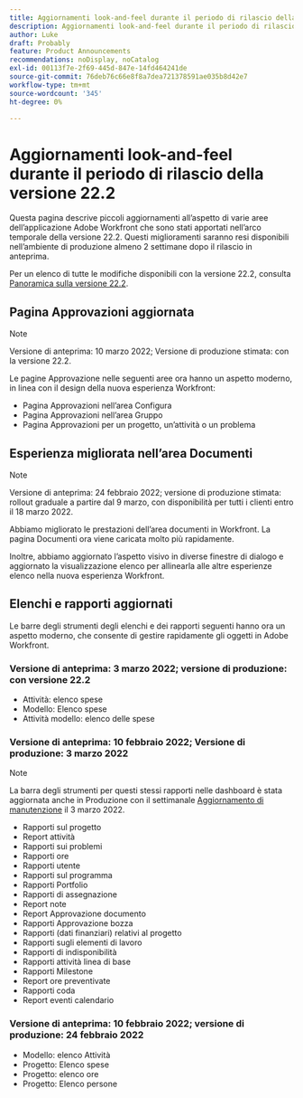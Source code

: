 ```yaml
---
title: Aggiornamenti look-and-feel durante il periodo di rilascio della versione 22.2
description: Aggiornamenti look-and-feel durante il periodo di rilascio della versione 22.2
author: Luke
draft: Probably
feature: Product Announcements
recommendations: noDisplay, noCatalog
exl-id: 00113f7e-2f69-445d-847e-14fd464241de
source-git-commit: 76deb76c66e8f8a7dea721378591ae035b8d42e7
workflow-type: tm+mt
source-wordcount: '345'
ht-degree: 0%

---
```


# Aggiornamenti look-and-feel durante il periodo di rilascio della versione 22.2

Questa pagina descrive piccoli aggiornamenti all’aspetto di varie aree dell’applicazione Adobe Workfront che sono stati apportati nell’arco temporale della versione 22.2. Questi miglioramenti saranno resi disponibili nell’ambiente di produzione almeno 2 settimane dopo il rilascio in anteprima.

Per un elenco di tutte le modifiche disponibili con la versione 22.2, consulta [Panoramica sulla versione 22.2](../../../product-announcements/product-releases/22.2-release-activity/22-2-release-overview.md).

## Pagina Approvazioni aggiornata

>[!NOTE]
>
>Versione di anteprima: 10 marzo 2022; Versione di produzione stimata: con la versione 22.2.

Le pagine Approvazione nelle seguenti aree ora hanno un aspetto moderno, in linea con il design della nuova esperienza Workfront:

* Pagina Approvazioni nell’area Configura
* Pagina Approvazioni nell’area Gruppo
* Pagina Approvazioni per un progetto, un’attività o un problema

## Esperienza migliorata nell’area Documenti

>[!NOTE]
>
Versione di anteprima: 24 febbraio 2022; versione di produzione stimata: rollout graduale a partire dal 9 marzo, con disponibilità per tutti i clienti entro il 18 marzo 2022.

Abbiamo migliorato le prestazioni dell’area documenti in Workfront. La pagina Documenti ora viene caricata molto più rapidamente.

Inoltre, abbiamo aggiornato l’aspetto visivo in diverse finestre di dialogo e aggiornato la visualizzazione elenco per allinearla alle altre esperienze elenco nella nuova esperienza Workfront.

## Elenchi e rapporti aggiornati

Le barre degli strumenti degli elenchi e dei rapporti seguenti hanno ora un aspetto moderno, che consente di gestire rapidamente gli oggetti in Adobe Workfront.

### Versione di anteprima: 3 marzo 2022; versione di produzione: con versione 22.2

* Attività: elenco spese
* Modello: Elenco spese
* Attività modello: elenco delle spese

### Versione di anteprima: 10 febbraio 2022; Versione di produzione: 3 marzo 2022

>[!NOTE]
>
La barra degli strumenti per questi stessi rapporti nelle dashboard è stata aggiornata anche in Produzione con il settimanale [Aggiornamento di manutenzione](https://experienceleague.adobe.com/docs/workfront-known-issues/releases/current-updates.html) il 3 marzo 2022.

* Rapporti sul progetto
* Report attività
* Rapporti sui problemi
* Rapporti ore
* Rapporti utente
* Rapporti sul programma
* Rapporti Portfolio
* Rapporti di assegnazione
* Report note
* Report Approvazione documento
* Rapporti Approvazione bozza
* Rapporti (dati finanziari) relativi al progetto
* Rapporti sugli elementi di lavoro
* Rapporti di indisponibilità
* Rapporti attività linea di base
* Rapporti Milestone
* Report ore preventivate
* Rapporti coda
* Report eventi calendario

### Versione di anteprima: 10 febbraio 2022; versione di produzione: 24 febbraio 2022

* Modello: elenco Attività
* Progetto: Elenco spese
* Progetto: elenco ore
* Progetto: Elenco persone

 
